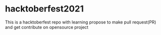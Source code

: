 # hacktoberfest2021
This is a hacktoberfest repo with learning propose to make pull request(PR) and get contribute on opensource project
